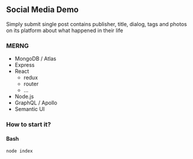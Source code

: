 ## Social Media Demo

Simply submit single post contains publisher, title, dialog, tags and photos on its platform about what happened in their life

### MERNG

- MongoDB / Atlas
- Express
- React
  - redux
  - router
  - ...
- Node.js
- GraphQL / Apollo
- Semantic UI

### How to start it?

#### Bash

`node index`

